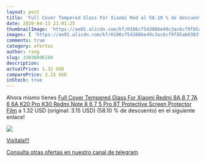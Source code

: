 ```yaml
---
layout: post
title: 'Full Cover Tempered Glass For Xiaomi Red al 58.10 % de descuento'
date: 2020-04-13 21:01:25
thumbnailImage: 'https://ae01.alicdn.com/kf/H106cf543886e49c3ac6cf9f85ab0383fu/Full-Cover-Tempered-Glass-For-Xiaomi-Redmi-8A-8-7-7A-6-6A-K20-Pro-K30.jpg_350x350._SL200_.jpg'
images: [ 'https://ae01.alicdn.com/kf/H106cf543886e49c3ac6cf9f85ab0383fu/Full-Cover-Tempered-Glass-For-Xiaomi-Redmi-8A-8-7-7A-6-6A-K20-Pro-K30.jpg_350x350._SL200_.jpg' ]
comments: true
category: ofertas
author: ring
slug: 33038096184
description:
actualPrice: 1.32 USD
comparePrice: 3.15 USD
inStock: true
---
```


Ahora mismo tienes [Full Cover Tempered Glass For Xiaomi Redmi 8A 8 7 7A 6 6A K20 Pro K30 Redmi Note 8 6 7 5 Pro 8T Protective Screen Protector Film](https://www.amazon.com/dp/33038096184/?tag=redken08-20) a 1.32 USD (original: 3.15 USD) (58.10 %  de descuento) en el siguiente enlace!

[![](https://ae01.alicdn.com/kf/H106cf543886e49c3ac6cf9f85ab0383fu/Full-Cover-Tempered-Glass-For-Xiaomi-Redmi-8A-8-7-7A-6-6A-K20-Pro-K30.jpg_350x350._SL200_.jpg)](https://www.amazon.com/dp/33038096184/?tag=redken08-20)

[Visítala!!!](https://www.amazon.com/dp/33038096184/?tag=redken08-20)

[Consulta otras ofertas en nuestro canal de telegram](https://t.me/s/ofertas25)
